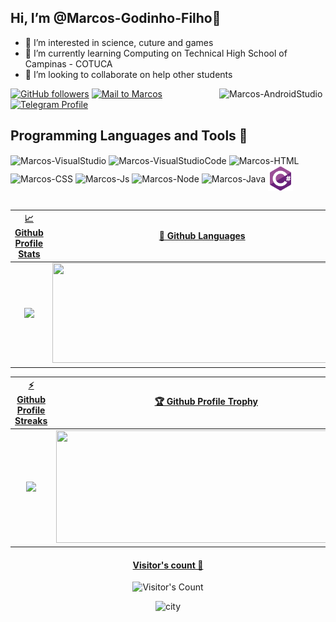 ## Hi, I’m @Marcos-Godinho-Filho👋


- 👀 I’m interested in science, cuture and games
- 🌱 I’m currently learning Computing on Technical High School of Campinas - COTUCA
- 💞️ I’m looking to collaborate on help other students

<!---
Marcos-Godinho-Filho/Marcos-Godinho-Filho is a ✨ special ✨ repository because its `README.md` (this file) appears on your GitHub profile.
You can click the Preview link to take a look at your changes.
--->

<img src="https://user-images.githubusercontent.com/113925560/192182516-3ef83a7a-f11c-4cb6-8f47-aab224549002.png" align=
"right" alt="Marcos-AndroidStudio" width="170">

[<img alt="GitHub followers" src="https://img.shields.io/github/followers/Marcos-Godinho-Filho?label=Follow&style=social" height="22" title="Follow me"/>][github]
[<img alt="Mail to Marcos" src="https://img.shields.io/badge/-Gmail-c14438?style=flat&logo=Gmail&logoColor=white" height="22" title="mcvsk.filho@gmail.com" />][email]
[<img alt="Telegram Profile" src="https://img.shields.io/badge/-Telegram-black?style=flat-square&logo=Telegram&link=https://www.linkedin.com/in/Anaghirali" height="22" />][telegram] 

[github]: https://github.com/Marcos-Godinho-Filho
[email]: mailto:mcvsk.filho@gmail.com
[telegram]:https://t.me/MarcosGFilho


## Programming Languages and Tools 🚀

<div style="display: inline_block"> 
  
  <img align="center" alt="Marcos-VisualStudio" width="40" src="https://img.icons8.com/fluency/50/000000/visual-studio-2019.png">
  <img align="center" alt="Marcos-VisualStudioCode" width="40" src="https://img.icons8.com/color/48/000000/visual-studio-code-2019.png">
  <img align="center" alt="Marcos-HTML" width="40" src="https://cdn.jsdelivr.net/gh/devicons/devicon/icons/html5/html5-original.svg">
  <img align="center" alt="Marcos-CSS" width="40" src="https://cdn.jsdelivr.net/gh/devicons/devicon/icons/css3/css3-original.svg">
  <img align="center" alt="Marcos-Js" width="40" src="https://img.icons8.com/color/240/000000/javascript.png">
  <img align="center" alt="Marcos-Node" width="40" src="https://img.icons8.com/color/240/000000/nodejs.png">
  <img align="center" alt="Marcos-Java" width="40" src="https://cdn.jsdelivr.net/gh/devicons/devicon/icons/java/java-original-wordmark.svg">
  <img align="center" alt="Marcos-CSharp" width="40" src="https://raw.githubusercontent.com/devicons/devicon/master/icons/csharp/csharp-original.svg">
 
</div>

##

| [📈 Github Profile Stats](https://github.com/Marcos-Godinho-Filho/github-readme-stats#github-stats-card) | [📓 Github Languages](https://github.com/Marcos-Godinho-Filho/github-readme-stats#top-languages-card) |
| :---: | :---: |
| <img height="180" src="https://github-readme-stats.vercel.app/api?username=Marcos-Godinho-Filho&show_icons=true&theme=aura" /> | <img height="160" width="480"  src="https://github-readme-stats.vercel.app/api/top-langs/?username=Marcos-Godinho-Filho&theme=highcontrast&layout=compact" /> |

| [⚡️ Github Profile Streaks](https://github.com/DenverCoder1/github-readme-streak-stats#github-readme-streak-stats) | [🏆 Github Profile Trophy](https://github.com/ryo-ma/github-profile-trophy#github-profile-trophy)
| :---: | :---: |
| <img height="180" src="https://github-readme-streak-stats.herokuapp.com?user=Marcos-Godinho-Filho&theme=highcontrast&date_format=M%20j%5B%2C%20Y%5D&ring=DD0000&currStreakNum=DDC900&fire=DD0000&currStreakLabel=DDC900&sideLabels=00DDD6" /> | <img height="180" width="480" src="https://github-profile-trophy.vercel.app/?username=Marcos-Godinho-Filho&theme=juicyfresh&row=2&column=5&margin-w=15&margin-h=15&rank=SECRET,SSS,SS,S,AAA,AA,A,B,C" /> |

<div align="center">

[<h4>Visitor's count 👀</h4>](https://dev.to/ryanlanciaux/visitor-count-on-your-github-profile-with-one-line-of-markdown-593g)
<img src="https://profile-counter.glitch.me/Marcos-Godinho-Filho/count.svg" alt="Visitor's Count" title="Visitor's Count"/>
  
![city](https://user-images.githubusercontent.com/113925560/192293401-f674b4d4-b0f6-4561-a18d-1c542cc65506.gif)

</div>
